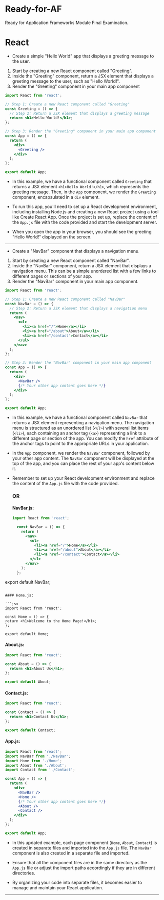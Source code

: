 # Ready-for-AF
Ready for Application Frameworks Module Final Examination.

# React

- Create a simple "Hello World" app that displays a greeting message to the user.
1. Start by creating a new React component called "Greeting".
2. Inside the "Greeting" component, return a JSX element that displays a greeting message to the user, such as "Hello World!".
3. Render the "Greeting" component in your main app component

```jsx
import React from 'react';

// Step 1: Create a new React component called "Greeting"
const Greeting = () => {
  // Step 2: Return a JSX element that displays a greeting message
  return <h1>Hello World!</h1>;
};

// Step 3: Render the "Greeting" component in your main app component
const App = () => {
  return (
    <div>
      <Greeting />
    </div>
  );
};

export default App;
```
- In this example, we have a functional component called ```Greeting``` that returns a JSX element ```<h1>Hello World!</h1>```, which represents the greeting message. Then, in the ```App``` component, we render the ```Greeting``` component, encapsulated in a ```div``` element.

- To run this app, you'll need to set up a React development environment, including installing Node.js and creating a new React project using a tool like Create React App. Once the project is set up, replace the content of the ```App.js``` file with the code provided and start the development server.

- When you open the app in your browser, you should see the greeting "Hello World!" displayed on the screen.

<hr>

- Create a "NavBar" component that displays a navigation menu.
1. Start by creating a new React component called "NavBar".
2. Inside the "NavBar" component, return a JSX element that displays a navigation menu. This can be a simple unordered list with a few links to different pages or sections of your app.
3. Render the "NavBar" component in your main app component.

```jsx
import React from 'react';

// Step 1: Create a new React component called "NavBar"
const NavBar = () => {
  // Step 2: Return a JSX element that displays a navigation menu
  return (
    <nav>
      <ul>
        <li><a href="/">Home</a></li>
        <li><a href="/about">About</a></li>
        <li><a href="/contact">Contact</a></li>
      </ul>
    </nav>
  );
};

// Step 3: Render the "NavBar" component in your main app component
const App = () => {
  return (
    <div>
      <NavBar />
      {/* Your other app content goes here */}
    </div>
  );
};

export default App;
```
- In this example, we have a functional component called ```NavBar``` that returns a JSX element representing a navigation menu. The navigation menu is structured as an unordered list (```<ul>```) with several list items (```<li>```), each containing an anchor tag (```<a>```) representing a link to a different page or section of the app. You can modify the ```href``` attribute of the anchor tags to point to the appropriate URLs in your application.

- In the ```App``` component, we render the ```NavBar``` component, followed by your other app content. The ```NavBar``` component will be displayed at the top of the app, and you can place the rest of your app's content below it.

- Remember to set up your React development environment and replace the content of the ```App.js``` file with the code provided.

  ### OR

  #### NavBar.js:

  ```jsx
  import React from 'react';

    const NavBar = () => {
      return (
        <nav>
          <ul>
            <li><a href="/">Home</a></li>
            <li><a href="/about">About</a></li>
            <li><a href="/contact">Contact</a></li>
          </ul>
        </nav>
      );
    };

export default NavBar;
  ```

#### Home.js:

```jsx
import React from 'react';

const Home = () => {
  return <h1>Welcome to the Home Page!</h1>;
};

export default Home;
```

#### About.js:

```jsx
import React from 'react';

const About = () => {
  return <h1>About Us</h1>;
};

export default About;
```

#### Contact.js:

```jsx
import React from 'react';

const Contact = () => {
  return <h1>Contact Us</h1>;
};

export default Contact;
```

#### App.js:

```jsx
import React from 'react';
import NavBar from './NavBar';
import Home from './Home';
import About from './About';
import Contact from './Contact';

const App = () => {
  return (
    <div>
      <NavBar />
      <Home />
      {/* Your other app content goes here */}
      <About />
      <Contact />
    </div>
  );
};

export default App;
```

- In this updated example, each page component (```Home```, ```About```, ```Contact```) is created in separate files and imported into the ```App.js``` file. The ```NavBar``` component is also created in a separate file and imported.

- Ensure that all the component files are in the same directory as the ```App.js``` file or adjust the import paths accordingly if they are in different directories.

- By organizing your code into separate files, it becomes easier to manage and maintain your React application.

<hr>

